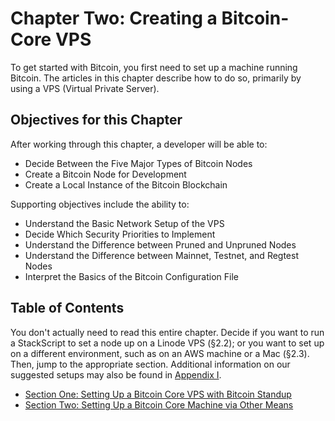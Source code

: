 # Chapter Two: Creating a Bitcoin-Core VPS

To get started with Bitcoin, you first need to set up a machine running Bitcoin. The articles in this chapter describe how to do so, primarily by using a VPS (Virtual Private Server).

## Objectives for this Chapter

After working through this chapter, a developer will be able to:

   * Decide Between the Five Major Types of Bitcoin Nodes
   * Create a Bitcoin Node for Development
   * Create a Local Instance of the Bitcoin Blockchain

Supporting objectives include the ability to:

   * Understand the Basic Network Setup of the VPS
   * Decide Which Security Priorities to Implement
   * Understand the Difference between Pruned and Unpruned Nodes
   * Understand the Difference between Mainnet, Testnet, and Regtest Nodes
   * Interpret the Basics of the Bitcoin Configuration File
   
## Table of Contents

You don't actually need to read this entire chapter. Decide if you want to run a StackScript to set a node up on a Linode VPS (§2.2); or you want to set up on a different environment, such as on an AWS machine or a Mac (§2.3). Then, jump to the appropriate section. Additional information on our suggested setups may also be found in [Appendix I](A1_0_Understanding_Bitcoin_Standup.md).

   * [Section One: Setting Up a Bitcoin Core VPS with Bitcoin Standup](02_1_Setting_Up_a_Bitcoin-Core_VPS_with_StackScript.md)
   * [Section Two: Setting Up a Bitcoin Core Machine via Other Means](02_2_Setting_Up_Bitcoin_Core_Other.md)
